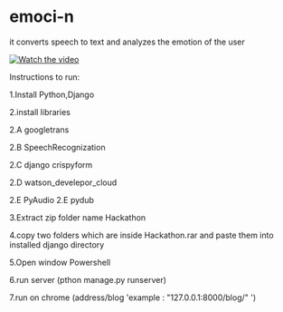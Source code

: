 # emoci-n
it converts speech to text and analyzes the emotion of the user


[![Watch the video](https://raw.github.com/GabLeRoux/WebMole/master/ressources/WebMole_Youtube_Video.png)](https://www.youtube.com/watch?v=MAgU1kcRTf8&feature=youtu.be)

Instructions to run:

1.Install Python,Django

2.install libraries 

2.A googletrans 

2.B SpeechRecognization

2.C django crispyform

2.D watson_develepor_cloud 

2.E PyAudio 2.E pydub

3.Extract zip folder name Hackathon

4.copy two folders which are inside Hackathon.rar and paste them into installed django directory

5.Open window Powershell

6.run server (pthon manage.py runserver)

7.run on chrome (address/blog 'example : "127.0.0.1:8000/blog/" ')

